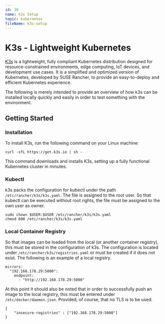 ```yaml
---
id: 10
name: k3s Setup
topic: kubernetes
fileName: k3s-setup
---
```


# K3s - Lightweight Kubernetes

[K3s](https://k3s.io/) is a lightweight, fully compliant Kubernetes distribution designed for resource-constrained
environments, edge computing, IoT devices, and development use cases. It is a simplified and optimized version of
Kubernetes, developed by SUSE Rancher, to provide an easy-to-deploy and efficient Kubernetes experience.

The following is merely intended to provide an overview of how k3s can be installed locally quickly and easily in order
to test something with the environment.

## Getting Started

### Installation

To install K3s, run the following command on your Linux machine:

```
curl -sfL https://get.k3s.io | sh -
```

This command downloads and installs K3s, setting up a fully functional Kubernetes cluster in minutes.

### Kubectl

k3s packs the configuration for kubectl under the path `/etc/rancher/k3s/k3s.yaml`. The file is assigned to the root
user. So that kubectl can be executed without root rights, the file must be assigned to the own user as owner.

```
sudo chown $USER:$USER /etc/rancher/k3s/k3s.yaml 
chmod 600 /etc/rancher/k3s/k3s.yaml
```

### Local Container Registry

So that images can be loaded from the local (or another container registry), this must be stored in the configuration of
k3s. The configuration is located under `/etc/rancher/k3s/registries.yaml` or must be created if it does not exist. The
following is an example of a local registry.

```
mirrors:
  "192.168.178.29:5000":
    endpoint:
      - "http://192.168.178.29:5000"
```

At this point it should also be noted that in order to successfully push an image to the local registry, this must be
entered under `/etc/docker/daemon.json`. Provided, of course, that no TLS is to be used.

```
{
    "insecure-registries" : ["192.168.178.29:5000"]
}
```
